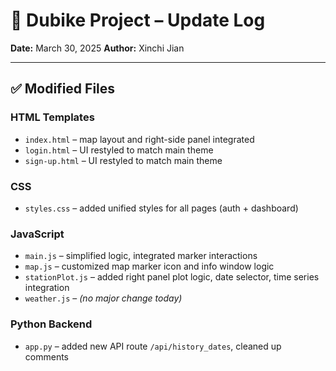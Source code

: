 # 🔧 Dubike Project – Update Log  
**Date:** March 30, 2025
**Author:** Xinchi Jian 

---

## ✅ Modified Files

### HTML Templates
- `index.html` – map layout and right-side panel integrated  
- `login.html` – UI restyled to match main theme  
- `sign-up.html` – UI restyled to match main theme  

### CSS
- `styles.css` – added unified styles for all pages (auth + dashboard)

### JavaScript
- `main.js` – simplified logic, integrated marker interactions  
- `map.js` – customized map marker icon and info window logic  
- `stationPlot.js` – added right panel plot logic, date selector, time series integration  
- `weather.js` – *(no major change today)*

### Python Backend
- `app.py` – added new API route `/api/history_dates`, cleaned up comments
